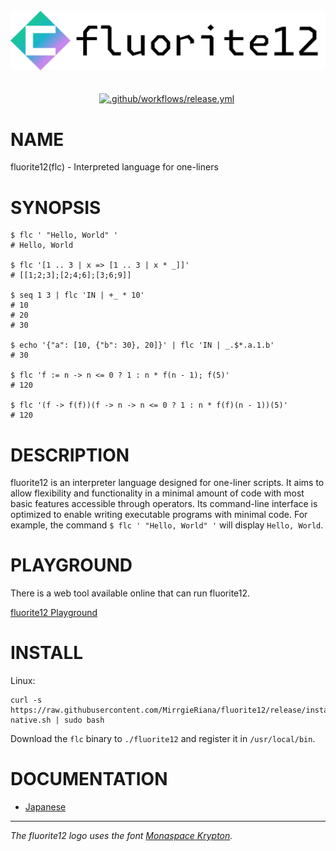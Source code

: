 <br>

<div align="center">
  <img alt="fluorite12 Logo" src="assets/logo.svg" />
</div>

<br>
<br>

<div align="center">
  <a href="https://github.com/MirrgieRiana/fluorite12/actions/workflows/release.yml"><img alt=".github/workflows/release.yml" src="https://github.com/MirrgieRiana/fluorite12/actions/workflows/release.yml/badge.svg" /></a>
  <img alt="" src="https://img.shields.io/github/v/tag/MirrgieRiana/fluorite12.svg?label=Latest%20Version" />
</div>

# NAME

fluorite12(flc) - Interpreted language for one-liners

# SYNOPSIS

```shell
$ flc ' "Hello, World" '
# Hello, World

$ flc '[1 .. 3 | x => [1 .. 3 | x * _]]'
# [[1;2;3];[2;4;6];[3;6;9]]

$ seq 1 3 | flc 'IN | +_ * 10'
# 10
# 20
# 30

$ echo '{"a": [10, {"b": 30}, 20]}' | flc 'IN | _.$*.a.1.b'
# 30

$ flc 'f := n -> n <= 0 ? 1 : n * f(n - 1); f(5)'
# 120

$ flc '(f -> f(f))(f -> n -> n <= 0 ? 1 : n * f(f)(n - 1))(5)'
# 120
```

# DESCRIPTION

fluorite12 is an interpreter language designed for one-liner scripts.
It aims to allow flexibility and functionality in a minimal amount of code
with most basic features accessible through operators.
Its command-line interface is optimized to enable writing executable programs with minimal code.
For example, the command `$ flc ' "Hello, World" '` will display `Hello, World`.

# PLAYGROUND

There is a web tool available online that can run fluorite12.

[fluorite12 Playground](https://mirrgieriana.github.io/fluorite12/playground/)

# INSTALL

Linux:

```shell
curl -s https://raw.githubusercontent.com/MirrgieRiana/fluorite12/release/install-native.sh | sudo bash
```

Download the `flc` binary to `./fluorite12` and register it in `/usr/local/bin`.

# DOCUMENTATION

- [Japanese](https://mirrgieriana.github.io/fluorite12/doc/ja/INDEX)

---

*The fluorite12 logo uses the font [Monaspace Krypton](https://monaspace.githubnext.com/).*
